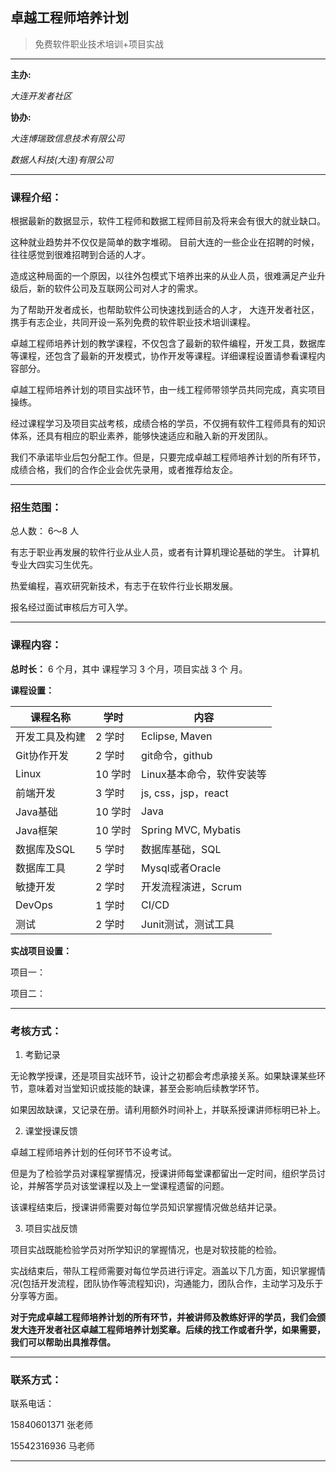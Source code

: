 ## 卓越工程师培养计划          

> 免费软件职业技术培训+项目实战

***

**主办:**

*大连开发者社区*

**协办:**

*大连博瑞致信息技术有限公司*

*数据人科技(大连)有限公司*

***

### 课程介绍：

根据最新的数据显示，软件工程师和数据工程师目前及将来会有很大的就业缺口。

这种就业趋势并不仅仅是简单的数字堆砌。 目前大连的一些企业在招聘的时候，往往感觉到很难招聘到合适的人才。

造成这种局面的一个原因，以往外包模式下培养出来的从业人员，很难满足产业升级后，新的软件公司及互联网公司对人才的需求。

为了帮助开发者成长，也帮助软件公司快速找到适合的人才， 大连开发者社区，携手有志企业，共同开设一系列免费的软件职业技术培训课程。

卓越工程师培养计划的教学课程，不仅包含了最新的软件编程，开发工具，数据库等课程，还包含了最新的开发模式，协作开发等课程。详细课程设置请参看课程内容部分。

卓越工程师培养计划的项目实战环节，由一线工程师带领学员共同完成，真实项目操练。

经过课程学习及项目实战考核，成绩合格的学员，不仅拥有软件工程师具有的知识体系，还具有相应的职业素养，能够快速适应和融入新的开发团队。

我们不承诺毕业后包分配工作。但是，只要完成卓越工程师培养计划的所有环节，成绩合格，我们的合作企业会优先录用，或者推荐给友企。



***

### 招生范围：

总人数： 6～8 人

有志于职业再发展的软件行业从业人员，或者有计算机理论基础的学生。
计算机专业大四实习生优先。

热爱编程，喜欢研究新技术，有志于在软件行业长期发展。

报名经过面试审核后方可入学。


***

### 课程内容：

**总时长：**  6 个月，其中 课程学习 3 个月，项目实战 3 个 月。

**课程设置：**


|课程名称         |学时      |内容                          |
|-----------------|----------|------------------------------|
|开发工具及构建   |  2 学时  |   Eclipse, Maven             |
|Git协作开发      |  2 学时  |   git命令，github            |
|Linux            |  10 学时 |   Linux基本命令，软件安装等  |
|前端开发         |  3 学时  |   js, css，jsp，react        | 
|Java基础         |  10 学时 |   Java                       | 
|Java框架         |  10 学时 |   Spring MVC, Mybatis        |
|数据库及SQL      |  5 学时  |   数据库基础，SQL            |
|数据库工具       |  2 学时  |   Mysql或者Oracle            |
|敏捷开发         |  2 学时  |   开发流程演进，Scrum        |
|DevOps           |  1 学时  |   CI/CD                      |
|测试             |  2 学时  |   Junit测试，测试工具        |



**实战项目设置：**

项目一：

项目二：

***

### 考核方式：

1. 考勤记录

无论教学授课，还是项目实战环节，设计之初都会考虑承接关系。如果缺课某些环节，意味着对当堂知识或技能的缺课，甚至会影响后续教学环节。

如果因故缺课，又记录在册。请利用额外时间补上，并联系授课讲师标明已补上。

2. 课堂授课反馈

卓越工程师培养计划的任何环节不设考试。

但是为了检验学员对课程掌握情况，授课讲师每堂课都留出一定时间，组织学员讨论，并解答学员对该堂课程以及上一堂课程遗留的问题。

该课程结束后，授课讲师需要对每位学员知识掌握情况做总结并记录。

3. 项目实战反馈

项目实战既能检验学员对所学知识的掌握情况，也是对软技能的检验。

实战结束后，带队工程师需要对每位学员进行评定。涵盖以下几方面，知识掌握情况(包括开发流程，团队协作等流程知识)，沟通能力，团队合作，主动学习及乐于分享等方面。



**对于完成卓越工程师培养计划的所有环节，并被讲师及教练好评的学员，我们会颁发大连开发者社区卓越工程师培养计划奖章。后续的找工作或者升学，如果需要，我们可以帮助出具推荐信。**



***

### 联系方式：

联系电话： 

15840601371   张老师

15542316936   马老师

***